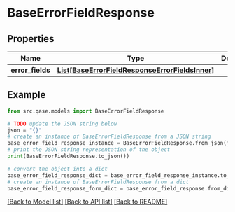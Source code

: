 # BaseErrorFieldResponse


## Properties

Name | Type | Description | Notes
------------ | ------------- | ------------- | -------------
**error_fields** | [**List[BaseErrorFieldResponseErrorFieldsInner]**](BaseErrorFieldResponseErrorFieldsInner.md) |  | [optional] 

## Example

```python
from src.qase.models import BaseErrorFieldResponse

# TODO update the JSON string below
json = "{}"
# create an instance of BaseErrorFieldResponse from a JSON string
base_error_field_response_instance = BaseErrorFieldResponse.from_json(json)
# print the JSON string representation of the object
print(BaseErrorFieldResponse.to_json())

# convert the object into a dict
base_error_field_response_dict = base_error_field_response_instance.to_dict()
# create an instance of BaseErrorFieldResponse from a dict
base_error_field_response_form_dict = base_error_field_response.from_dict(base_error_field_response_dict)
```
[[Back to Model list]](../README.md#documentation-for-models) [[Back to API list]](../README.md#documentation-for-api-endpoints) [[Back to README]](../README.md)


